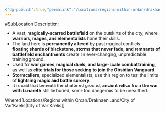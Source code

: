 ```yaml
---
{"dg-publish":true,"permalink":"/locations/regions-within-ordan/drakhaen-land/the-shattered-expanse/"}
---
```


#SubLocation
Description:
- A vast, **magically-scarred battlefield** on the outskirts of the city, where **warriors, mages, and elementalists** hone their skills.
- The land here is **permanently altered** by past magical conflicts—**floating shards of blackstone, storms that never fade, and remnants of battlefield enchantments** create an ever-changing, unpredictable training ground.
- Used for **war games, magical duels, and large-scale combat training**, as well as **elite trials for those seeking to join the Obsidian Vanguard**.
- **Stormcallers**, specialized elementalists, use this region to test the limits of **lightning magic and battle sorcery**.
- It is said that beneath the shattered ground, **ancient relics from the war with Lunareth** still lie buried, some too dangerous to be unearthed.

Where:[[Locations/Regions within Ordan/Drakhaen Land/City of Var’Kaelis\|City of Var’Kaelis]]